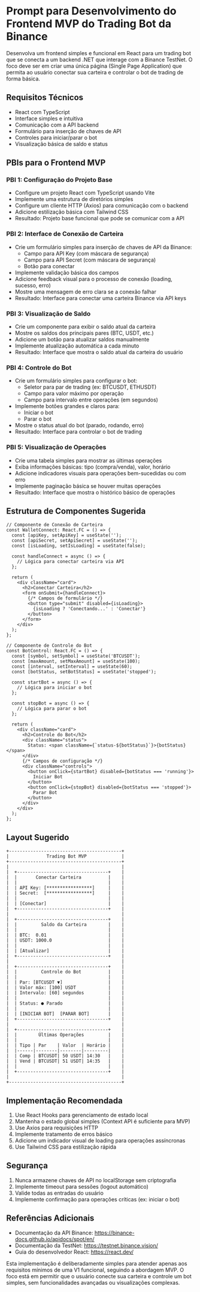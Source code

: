 # Prompt para Desenvolvimento do Frontend MVP do Trading Bot da Binance

Desenvolva um frontend simples e funcional em React para um trading bot que se conecta a um backend .NET que interage com a Binance TestNet. O foco deve ser em criar uma única página (Single Page Application) que permita ao usuário conectar sua carteira e controlar o bot de trading de forma básica.

## Requisitos Técnicos

- React com TypeScript
- Interface simples e intuitiva
- Comunicação com a API backend
- Formulário para inserção de chaves de API
- Controles para iniciar/parar o bot
- Visualização básica de saldo e status

## PBIs para o Frontend MVP

### PBI 1: Configuração do Projeto Base
- Configure um projeto React com TypeScript usando Vite
- Implemente uma estrutura de diretórios simples
- Configure um cliente HTTP (Axios) para comunicação com o backend
- Adicione estilização básica com Tailwind CSS
- Resultado: Projeto base funcional que pode se comunicar com a API

### PBI 2: Interface de Conexão de Carteira
- Crie um formulário simples para inserção de chaves de API da Binance:
  - Campo para API Key (com máscara de segurança)
  - Campo para API Secret (com máscara de segurança)
  - Botão para conectar
- Implemente validação básica dos campos
- Adicione feedback visual para o processo de conexão (loading, sucesso, erro)
- Mostre uma mensagem de erro clara se a conexão falhar
- Resultado: Interface para conectar uma carteira Binance via API keys

### PBI 3: Visualização de Saldo
- Crie um componente para exibir o saldo atual da carteira
- Mostre os saldos dos principais pares (BTC, USDT, etc.)
- Adicione um botão para atualizar saldos manualmente
- Implemente atualização automática a cada minuto
- Resultado: Interface que mostra o saldo atual da carteira do usuário

### PBI 4: Controle do Bot
- Crie um formulário simples para configurar o bot:
  - Seletor para par de trading (ex: BTCUSDT, ETHUSDT)
  - Campo para valor máximo por operação
  - Campo para intervalo entre operações (em segundos)
- Implemente botões grandes e claros para:
  - Iniciar o bot
  - Parar o bot
- Mostre o status atual do bot (parado, rodando, erro)
- Resultado: Interface para controlar o bot de trading

### PBI 5: Visualização de Operações
- Crie uma tabela simples para mostrar as últimas operações
- Exiba informações básicas: tipo (compra/venda), valor, horário
- Adicione indicadores visuais para operações bem-sucedidas ou com erro
- Implemente paginação básica se houver muitas operações
- Resultado: Interface que mostra o histórico básico de operações

## Estrutura de Componentes Sugerida

```tsx
// Componente de Conexão de Carteira
const WalletConnect: React.FC = () => {
  const [apiKey, setApiKey] = useState('');
  const [apiSecret, setApiSecret] = useState('');
  const [isLoading, setIsLoading] = useState(false);
  
  const handleConnect = async () => {
    // Lógica para conectar carteira via API
  };
  
  return (
    <div className="card">
      <h2>Conectar Carteira</h2>
      <form onSubmit={handleConnect}>
        {/* Campos de formulário */}
        <button type="submit" disabled={isLoading}>
          {isLoading ? 'Conectando...' : 'Conectar'}
        </button>
      </form>
    </div>
  );
};

// Componente de Controle do Bot
const BotControl: React.FC = () => {
  const [symbol, setSymbol] = useState('BTCUSDT');
  const [maxAmount, setMaxAmount] = useState(100);
  const [interval, setInterval] = useState(60);
  const [botStatus, setBotStatus] = useState('stopped');
  
  const startBot = async () => {
    // Lógica para iniciar o bot
  };
  
  const stopBot = async () => {
    // Lógica para parar o bot
  };
  
  return (
    <div className="card">
      <h2>Controle do Bot</h2>
      <div className="status">
        Status: <span className={`status-${botStatus}`}>{botStatus}</span>
      </div>
      {/* Campos de configuração */}
      <div className="controls">
        <button onClick={startBot} disabled={botStatus === 'running'}>
          Iniciar Bot
        </button>
        <button onClick={stopBot} disabled={botStatus === 'stopped'}>
          Parar Bot
        </button>
      </div>
    </div>
  );
};
```

## Layout Sugerido

```
+------------------------------------------+
|              Trading Bot MVP             |
+------------------------------------------+
|                                          |
|  +----------------------------------+    |
|  |       Conectar Carteira          |    |
|  |                                  |    |
|  | API Key: [*****************]     |    |
|  | Secret:  [*****************]     |    |
|  |                                  |    |
|  | [Conectar]                       |    |
|  +----------------------------------+    |
|                                          |
|  +----------------------------------+    |
|  |         Saldo da Carteira        |    |
|  |                                  |    |
|  | BTC:  0.01                       |    |
|  | USDT: 1000.0                     |    |
|  |                                  |    |
|  | [Atualizar]                      |    |
|  +----------------------------------+    |
|                                          |
|  +----------------------------------+    |
|  |         Controle do Bot          |    |
|  |                                  |    |
|  | Par: [BTCUSDT ▼]                 |    |
|  | Valor máx: [100] USDT            |    |
|  | Intervalo: [60] segundos         |    |
|  |                                  |    |
|  | Status: ● Parado                 |    |
|  |                                  |    |
|  | [INICIAR BOT]  [PARAR BOT]       |    |
|  +----------------------------------+    |
|                                          |
|  +----------------------------------+    |
|  |        Últimas Operações         |    |
|  |                                  |    |
|  | Tipo | Par    | Valor  | Horário |    |
|  |------|--------|--------|---------|    |
|  | Comp | BTCUSDT| 50 USDT| 14:30   |    |
|  | Vend | BTCUSDT| 51 USDT| 14:35   |    |
|  |                                  |    |
|  +----------------------------------+    |
|                                          |
+------------------------------------------+
```

## Implementação Recomendada

1. Use React Hooks para gerenciamento de estado local
2. Mantenha o estado global simples (Context API é suficiente para MVP)
3. Use Axios para requisições HTTP
4. Implemente tratamento de erros básico
5. Adicione um indicador visual de loading para operações assíncronas
6. Use Tailwind CSS para estilização rápida

## Segurança

1. Nunca armazene chaves de API no localStorage sem criptografia
2. Implemente timeout para sessões (logout automático)
3. Valide todas as entradas do usuário
4. Implemente confirmação para operações críticas (ex: iniciar o bot)

## Referências Adicionais

- Documentação da API Binance: https://binance-docs.github.io/apidocs/spot/en/
- Documentação da TestNet: https://testnet.binance.vision/
- Guia do desenvolvedor React: https://react.dev/

Esta implementação é deliberadamente simples para atender apenas aos requisitos mínimos de uma V1 funcional, seguindo a abordagem MVP. O foco está em permitir que o usuário conecte sua carteira e controle um bot simples, sem funcionalidades avançadas ou visualizações complexas.
